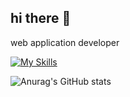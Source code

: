 ## hi there 👋

web application developer

[![My Skills](https://skillicons.dev/icons?i=js,vue,react,java,spring,postgres,aws)](https://skillicons.dev)

![Anurag's GitHub stats](https://github-readme-stats.vercel.app/api?username=imaty1022&show_icons=true&theme=tokyonight)

